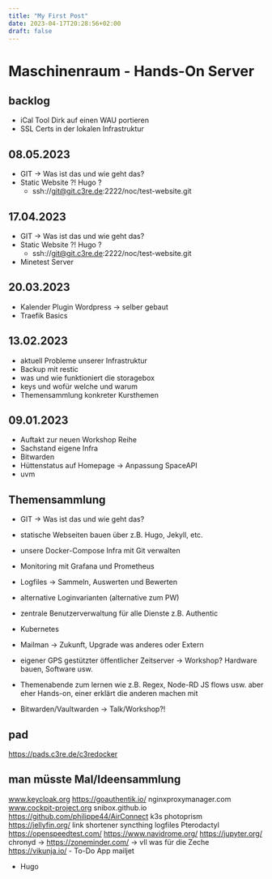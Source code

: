 ```yaml
---
title: "My First Post"
date: 2023-04-17T20:28:56+02:00
draft: false
---
```


# Maschinenraum - Hands-On Server

## backlog

- iCal Tool Dirk auf einen WAU portieren
- SSL Certs in der lokalen Infrastruktur

## 08.05.2023

- GIT -> Was ist das und wie geht das?
- Static Website ?! Hugo ?
  - ssh://git@git.c3re.de:2222/noc/test-website.git

## 17.04.2023

- GIT -> Was ist das und wie geht das?
- Static Website ?! Hugo ?
  - ssh://git@git.c3re.de:2222/noc/test-website.git
- Minetest Server

## 20.03.2023

- Kalender Plugin Wordpress -> selber gebaut
- Traefik Basics

## 13.02.2023

- aktuell Probleme unserer Infrastruktur
- Backup mit restic
- was und wie funktioniert die storagebox
- keys und wofür welche und warum
- Themensammlung konkreter Kursthemen

## 09.01.2023

- Auftakt zur neuen Workshop Reihe
- Sachstand eigene Infra
- Bitwarden
- Hüttenstatus auf Homepage -> Anpassung SpaceAPI
- uvm

## Themensammlung

- GIT -> Was ist das und wie geht das?
- statische Webseiten bauen über z.B. Hugo, Jekyll, etc.
- unsere Docker-Compose Infra mit Git verwalten
- Monitoring mit Grafana und Prometheus
- Logfiles -> Sammeln, Auswerten und Bewerten
- alternative Loginvarianten (alternative zum PW)
- zentrale Benutzerverwaltung für alle Dienste z.B. Authentic
- Kubernetes

- Mailman -> Zukunft, Upgrade was anderes oder Extern
- eigener GPS gestützter öffentlicher Zeitserver -> Workshop? Hardware bauen, Software usw.

- Themenabende zum lernen wie z.B. Regex, Node-RD JS flows usw. aber eher Hands-on, einer erklärt die anderen machen mit

- Bitwarden/Vaultwarden -> Talk/Workshop?!

## pad

<https://pads.c3re.de/c3redocker>

## man müsste Mal/Ideensammlung

www.keycloak.org <https://goauthentik.io/>
nginxproxymanager.com
www.cockpit-project.org
snibox.github.io
<https://github.com/philippe44/AirConnect>
k3s
photoprism
<https://jellyfin.org/>
link shortener
syncthing
logfiles
Pterodactyl
<https://openspeedtest.com/>
<https://www.navidrome.org/>
<https://jupyter.org/>
chronyd ->
<https://zoneminder.com/> -> vll was für die Zeche
<https://vikunja.io/> - To-Do App
mailjet

- Hugo
